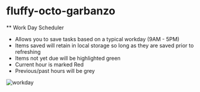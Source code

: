# fluffy-octo-garbanzo

** Work Day Scheduler
- Allows you to save tasks based on a typical workday (9AM - 5PM)
- Items saved will retain in local storage so long as they are saved prior to refreshing
- Items not yet due will be highlighted green
- Current hour is marked Red
- Previous/past hours will be grey


![workday](https://user-images.githubusercontent.com/26530136/140665275-bae43015-e7bf-4677-823a-7867be72ecbc.PNG)
